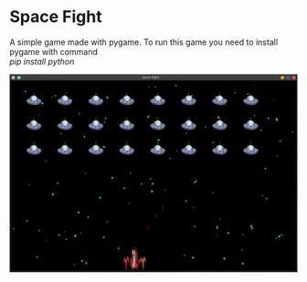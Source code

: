 <h1>Space Fight</h1>
A simple game made with pygame. To run this game you need to install pygame with command <br>
<i> pip install python </i><br>

![not loaded](images/Space_Fight.png)

